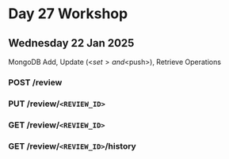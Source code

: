 # Day 27 Workshop 
## Wednesday 22 Jan 2025 

MongoDB Add, Update (<$set> and <$push>), Retrieve Operations

### **POST /review**

### **PUT /review/`<REVIEW_ID>`**

### **GET /review/`<REVIEW_ID>`**

### **GET /review/`<REVIEW_ID>`/history**
